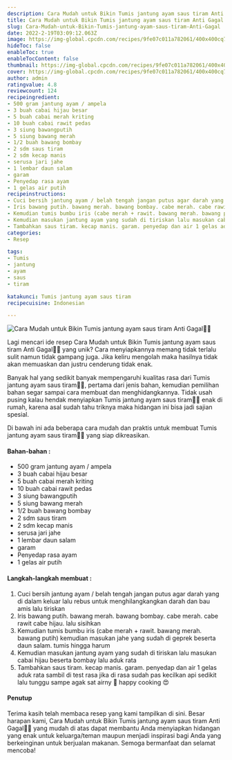 ```yaml
---
description: Cara Mudah untuk Bikin Tumis jantung ayam saus tiram Anti Gagal"
title: Cara Mudah untuk Bikin Tumis jantung ayam saus tiram Anti Gagal
slug: Cara-Mudah-untuk-Bikin-Tumis-jantung-ayam-saus-tiram-Anti-Gagal
date: 2022-2-19T03:09:12.063Z
image: https://img-global.cpcdn.com/recipes/9fe07c011a782061/400x400cq70/photo.jpg
hideToc: false
enableToc: true
enableTocContent: false
thumbnail: https://img-global.cpcdn.com/recipes/9fe07c011a782061/400x400cq70/photo.jpg
cover: https://img-global.cpcdn.com/recipes/9fe07c011a782061/400x400cq70/photo.jpg
author: admin
ratingvalue: 4.8
reviewcount: 124
recipeingredient:
- 500 gram jantung ayam / ampela
- 3 buah cabai hijau besar
- 5 buah cabai merah kriting
- 10 buah cabai rawit pedas
- 3 siung bawangputih
- 5 siung bawang merah
- 1/2 buah bawang bombay
- 2 sdm saus tiram
- 2 sdm kecap manis
- serusa jari jahe
- 1 lembar daun salam
- garam
- Penyedap rasa ayam
- 1 gelas air putih
recipeinstructions:
- Cuci bersih jantung ayam / belah tengah jangan putus agar darah yang di dalam keluar lalu rebus untuk menghilangkangkan darah dan bau amis lalu tiriskan
- Iris bawang putih. bawang merah. bawang bombay. cabe merah. cabe rawit cabe hijau. lalu sisihkan
- Kemudian tumis bumbu iris (cabe merah + rawit. bawang merah. bawang putih) kemudian masukan jahe yang sudah di geprek beserta daun salam. tumis hingga harum
- Kemudian masukan jantung ayam yang sudah di tiriskan lalu masukan cabai hijau beserta bombay lalu aduk rata
- Tambahkan saus tiram. kecap manis. garam. penyedap dan air 1 gelas aduk rata sambil di test rasa jika di rasa sudah pas kecilkan api sedikit lalu tunggu sampe agak sat airny 🤤 happy cooking 😍
categories:
- Resep

tags:
- Tumis
- jantung
- ayam
- saus
- tiram

katakunci: Tumis jantung ayam saus tiram
recipecuisine: Indonesian

---
```


![Cara Mudah untuk Bikin Tumis jantung ayam saus tiram Anti Gagal👩‍🍳](https://img-global.cpcdn.com/recipes/9fe07c011a782061/400x400cq70/photo.jpg)

Lagi mencari ide resep Cara Mudah untuk Bikin Tumis jantung ayam saus tiram Anti Gagal👩‍🍳 yang unik? Cara menyiapkannya memang tidak terlalu sulit namun tidak gampang juga. Jika keliru mengolah maka hasilnya tidak akan memuaskan dan justru cenderung tidak enak.

Banyak hal yang sedikit banyak mempengaruhi kualitas rasa dari Tumis jantung ayam saus tiram👩‍🍳, pertama dari jenis bahan, kemudian pemilihan bahan segar sampai cara membuat dan menghidangkannya. Tidak usah pusing kalau hendak menyiapkan Tumis jantung ayam saus tiram👩‍🍳 enak di rumah, karena asal sudah tahu triknya maka hidangan ini bisa jadi sajian spesial.

Di bawah ini ada beberapa cara mudah dan praktis untuk membuat Tumis jantung ayam saus tiram👩‍🍳 yang siap dikreasikan.

<!--inarticleads1-->

#### Bahan-bahan :

- 500 gram jantung ayam / ampela
- 3 buah cabai hijau besar
- 5 buah cabai merah kriting
- 10 buah cabai rawit pedas
- 3 siung bawangputih
- 5 siung bawang merah
- 1/2 buah bawang bombay
- 2 sdm saus tiram
- 2 sdm kecap manis
- serusa jari jahe
- 1 lembar daun salam
- garam
- Penyedap rasa ayam
- 1 gelas air putih

<!--inarticleads2-->

#### Langkah-langkah membuat :

1. Cuci bersih jantung ayam / belah tengah jangan putus agar darah yang di dalam keluar lalu rebus untuk menghilangkangkan darah dan bau amis lalu tiriskan
1. Iris bawang putih. bawang merah. bawang bombay. cabe merah. cabe rawit cabe hijau. lalu sisihkan
1. Kemudian tumis bumbu iris (cabe merah + rawit. bawang merah. bawang putih) kemudian masukan jahe yang sudah di geprek beserta daun salam. tumis hingga harum
1. Kemudian masukan jantung ayam yang sudah di tiriskan lalu masukan cabai hijau beserta bombay lalu aduk rata
1. Tambahkan saus tiram. kecap manis. garam. penyedap dan air 1 gelas aduk rata sambil di test rasa jika di rasa sudah pas kecilkan api sedikit lalu tunggu sampe agak sat airny 🤤 happy cooking 😍

#### Penutup

Terima kasih telah membaca resep yang kami tampilkan di sini. Besar harapan kami, Cara Mudah untuk Bikin Tumis jantung ayam saus tiram Anti Gagal👩‍🍳 yang mudah di atas dapat membantu Anda menyiapkan hidangan yang enak untuk keluarga/teman maupun menjadi inspirasi bagi Anda yang berkeinginan untuk berjualan makanan. Semoga bermanfaat dan selamat mencoba!